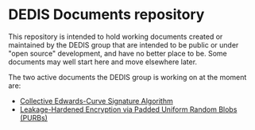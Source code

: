 # DEDIS Documents repository

This repository is intended to hold working documents
created or maintained by the DEDIS group that are
intended to be public or under "open source" development,
and have no better place to be.
Some documents may well start here and move elsewhere later.

The two active documents the DEDIS group is working on at the moment are:

- [Collective Edwards-Curve Signature
  Algorithm](https://github.com/dedis/doc/cosi)
- [Leakage-Hardened Encryption via Padded Uniform Random Blobs
  (PURBs)](https://github.com/dedis/doc/purb)





